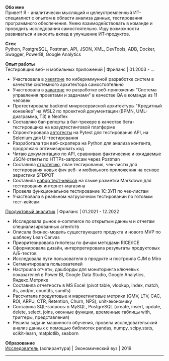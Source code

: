**Обо мне**<br>
Привет! Я - аналитически мыслящий и целеустремленный ИТ-специалист с опытом в области анализа данных, тестирования программного обеспечения. Умею взаимодействовать в команде и проводить исследования самостоятельно. Ищу возможности развиваться и вносить вклад в улучшение ИТ-продуктов.<br>

**Стек**<br>
Python, PostgreSQL, Postman, API, JSON, XML, DevTools, ADB, Docker, Swagger, PowerBI, Google Analytics

**Опыт работы**<br>
Тестировщик веб- и мобильных приложений | Фриланс | 01.2003 - ...
- Участвовала в [хакатоне](https://codenrock.com/users/64686/certificates/160) по кибериммунной разработке систем в качестве системного архитектора самостоятельно
- Участвовала в [хакатоне](https://codenrock.com/users/64686/certificates/112) по разработке веб-приложения "Система управления проектами и задачами" в качестве QA в команде из 11 человек
- Протестировала backend микросервисной архитектуры "Кредитный конвейер" на WSL2 по проектной документации (BPMN, UML-диаграмма, ТЗ) в Neoflex
- Составляю баг-репорты в баг-трекере в качестве бета-тестировщика на краудтестинговой платформе
- Спроектировала [автотесты](https://github.com/tanyashipunova/QA-docs/blob/main/qacc2023/tsh_qacc_api.ipynb) на Pytest для тестирования API, на Selenium для UI-тестирования
- Разработала три веб-скрапера на Python для анализа контента, продолжаю оптимизировать код
- Читаю документацию по API, сравниваю фактические и ожидаемые JSON-ответы по HTTPs-запросам через Postman
- Составила [стратегию](https://github.com/tanyashipunova/QA-docs/blob/main/qacc2023/ts_qacc_strategy.md), план тестирования, чек-листы для тестирования новых фич веб- и мобильного приложения на основе эвристики SFDPOT
- Составила [набор тест-кейсов](https://github.com/tanyashipunova/QA-docs/wiki/A-set-of-test-cases-for-the-online-shop) на языке разметки Markdown для тестирования интернет-магазина
- Провела функциональное тестирование 1С:ЗУП по чек-листам
- Участвовала в реальном нагрузочном тестировании по готовым тест-кейсам

[Продуктовый аналитик](https://tanyashipunova.github.io/mypotfolio.html) | Фриланс | 01.2021 - 12.2022
- Исследовала рынок e-commerce по открытым данным и отчетам специализированных агентств
- Описала бизнес-модель существующего продукта и нового MVP по шаблону Lean Canvas
- Приоритезировала гипотезы по фичам методами RICE/ICE
- Сформировала дизайн, интерпретировала результаты продуктовых А/Б-тестов
- Исследовала пути пользователя в продукте и построила CJM в Miro
- Сегментировала пользователей
- Настроила отчеты, дашборды для мониторинга ключевых показателей в Power BI, Google Data Studio, Google Analytics, Яндекс.Метрике
- Составила отчетность в MS Excel (pivot table, vlookup, index, match, ifs, and/or, countifs, sumifs)
- Рассчитала продуктовые и маркетинговые метрики (GMV, LTV, CAC, ROI, ARPU, CTR, Retention, Churn, NPS), unit-экономику
- Составила SQL-запросы в MySQL, PostgreSQL (create, insert, update, delete, select, joins, оконные функции, временные таблицы with, триггеры, представления)
- Решила задачи машинного обучения, провела исследовательский анализ данных с помощью библиотек pandas, numpy, scipy.stats, scikit-learn, matplotlib, seaborn

**Образование**<br>
[Исследователь](https://www.researchgate.net/profile/Tatiana_Shipunova) (аспирантура) | Экономический вуз | 2019
<hr>
